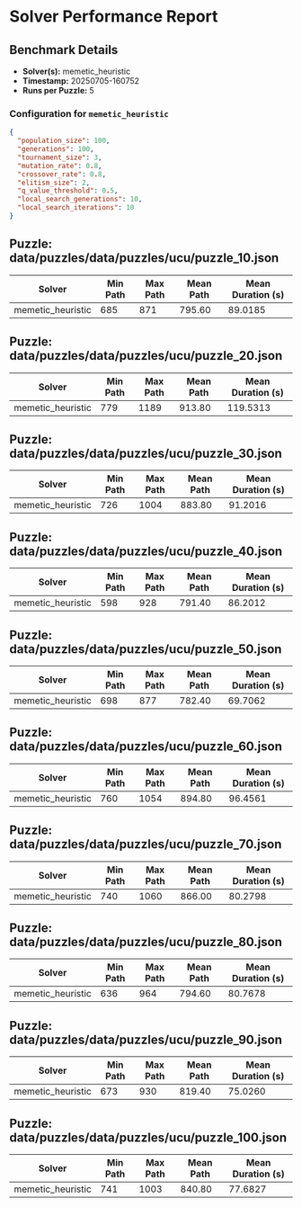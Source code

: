 # Solver Performance Report

## Benchmark Details

- **Solver(s):** memetic_heuristic
- **Timestamp:** 20250705-160752
- **Runs per Puzzle:** 5

### Configuration for `memetic_heuristic`

```json
{
  "population_size": 100,
  "generations": 100,
  "tournament_size": 3,
  "mutation_rate": 0.8,
  "crossover_rate": 0.8,
  "elitism_size": 2,
  "q_value_threshold": 0.5,
  "local_search_generations": 10,
  "local_search_iterations": 10
}
```


## Puzzle: data/puzzles/data/puzzles/ucu/puzzle_10.json

| Solver | Min Path | Max Path | Mean Path | Mean Duration (s) |
|---|---|---|---|---|
| memetic_heuristic | 685 | 871 | 795.60 | 89.0185 |

## Puzzle: data/puzzles/data/puzzles/ucu/puzzle_20.json

| Solver | Min Path | Max Path | Mean Path | Mean Duration (s) |
|---|---|---|---|---|
| memetic_heuristic | 779 | 1189 | 913.80 | 119.5313 |

## Puzzle: data/puzzles/data/puzzles/ucu/puzzle_30.json

| Solver | Min Path | Max Path | Mean Path | Mean Duration (s) |
|---|---|---|---|---|
| memetic_heuristic | 726 | 1004 | 883.80 | 91.2016 |

## Puzzle: data/puzzles/data/puzzles/ucu/puzzle_40.json

| Solver | Min Path | Max Path | Mean Path | Mean Duration (s) |
|---|---|---|---|---|
| memetic_heuristic | 598 | 928 | 791.40 | 86.2012 |

## Puzzle: data/puzzles/data/puzzles/ucu/puzzle_50.json

| Solver | Min Path | Max Path | Mean Path | Mean Duration (s) |
|---|---|---|---|---|
| memetic_heuristic | 698 | 877 | 782.40 | 69.7062 |

## Puzzle: data/puzzles/data/puzzles/ucu/puzzle_60.json

| Solver | Min Path | Max Path | Mean Path | Mean Duration (s) |
|---|---|---|---|---|
| memetic_heuristic | 760 | 1054 | 894.80 | 96.4561 |

## Puzzle: data/puzzles/data/puzzles/ucu/puzzle_70.json

| Solver | Min Path | Max Path | Mean Path | Mean Duration (s) |
|---|---|---|---|---|
| memetic_heuristic | 740 | 1060 | 866.00 | 80.2798 |

## Puzzle: data/puzzles/data/puzzles/ucu/puzzle_80.json

| Solver | Min Path | Max Path | Mean Path | Mean Duration (s) |
|---|---|---|---|---|
| memetic_heuristic | 636 | 964 | 794.60 | 80.7678 |

## Puzzle: data/puzzles/data/puzzles/ucu/puzzle_90.json

| Solver | Min Path | Max Path | Mean Path | Mean Duration (s) |
|---|---|---|---|---|
| memetic_heuristic | 673 | 930 | 819.40 | 75.0260 |

## Puzzle: data/puzzles/data/puzzles/ucu/puzzle_100.json

| Solver | Min Path | Max Path | Mean Path | Mean Duration (s) |
|---|---|---|---|---|
| memetic_heuristic | 741 | 1003 | 840.80 | 77.6827 |
